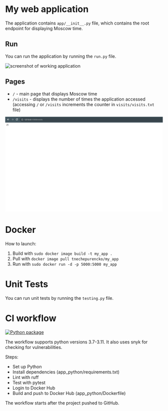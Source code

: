 # My web application

The application contains ```app/__init__.py``` file, which contains the root endpoint for displaying Moscow time. 

## Run

You can run the application by running the ```run.py``` file.

![screenshot of working application](img.png)

## Pages

- ```/``` - main page that displays Moscow time
- ```/visits``` - displays the number of times the application accessed (accessing ```/``` or ```/visits``` increments the counter in ```visits/visits.txt``` file)

![img_1.png](img_1.png)

# Docker

How to launch:
1. Build with ```sudo docker image build -t my_app .```
2. Pull with ```docker image pull tnechepurencko/my_app```
3. Run with ```sudo docker run -d -p 5000:5000 my_app```

# Unit Tests

You can run unit tests by running the ```testing.py``` file.

# CI workflow

[![Python package](https://github.com/tnechepurencko/core-course-labs/actions/workflows/ci.yaml/badge.svg)](https://github.com/tnechepurencko/core-course-labs/actions/workflows/ci.yaml)

The workflow supports python versions 3.7-3.11. It also uses snyk for checking for vulnerabilities.

Steps:

- Set up Python
- Install dependencies (app_python/requirements.txt)
- Lint with ruff
- Test with pytest
- Login to Docker Hub
- Build and push to Docker Hub (app_python/Dockerfile)

The workflow starts after the project pushed to GitHub.